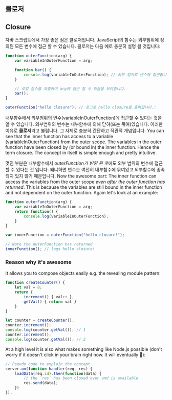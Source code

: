 
## 클로저
## Closure

자바 스크립트에서 가장 좋은 점은 클로저입니다. JavaScript의 함수는 외부범위에 정의된 모든 변수에 접근 할 수 있습니다. 클로저는 다음 예로 충분히 설명 될 것입니다:

```ts
function outerFunction(arg) {
    var variableInOuterFunction = arg;

    function bar() {
        console.log(variableInOuterFunction); // 외부 범위의 변수에 접근합니다.
    }

    // 로컬 함수를 호출하여 arg에 접근 할 수 있음을 보여줍니다.
    bar();
}

outerFunction("hello closure"); // 로그로 hello closure를 출력합니다.!
```

내부함수에서 외부범위의 변수(variableInOuterFunction)에 접근할 수 있다는 것을 알 수 있습니다. 외부범위의 변수는 내부함수에 의해 닫혀(또는 묶여)있습니다. 이러한 이유로 **클로저**라고 불립니다. 그 자체로 충분히 간단하고 직관적 개념입니다.
You can see that the inner function has access to a variable (variableInOuterFunction) from the outer scope. The variables in the outer function have been closed by (or bound in) the inner function. Hence the term closure. The concept in itself is simple enough and pretty intuitive.

멋진 부분은 내부함수에서 *outerFunction가 반환 된 후*에도 외부 범위의 변수에 접근 할 수 있다는 것 입니다. 왜냐하면 변수는 여전히 내부함수에 묶여있고 외부함수에 종속되지 있지 않기 때문입니다.
Now the awesome part: The inner function can access the variables from the outer scope *even after the outer function has returned*. This is because the variables are still bound in the inner function and not dependent on the outer function. Again let's look at an example:

```ts
function outerFunction(arg) {
    var variableInOuterFunction = arg;
    return function() {
        console.log(variableInOuterFunction);
    }
}

var innerFunction = outerFunction("hello closure!");

// Note the outerFunction has returned
innerFunction(); // logs hello closure!
```

### Reason why it's awesome
It allows you to compose objects easily e.g. the revealing module pattern:

```ts
function createCounter() {
    let val = 0;
    return {
        increment() { val++ },
        getVal() { return val }
    }
}

let counter = createCounter();
counter.increment();
console.log(counter.getVal()); // 1
counter.increment();
console.log(counter.getVal()); // 2
```

At a high level it is also what makes something like Node.js possible (don't worry if it doesn't click in your brain right now. It will eventually 🌹):

```ts
// Pseudo code to explain the concept
server.on(function handler(req, res) {
    loadData(req.id).then(function(data) {
        // the `res` has been closed over and is available
        res.send(data);
    })
});
```
